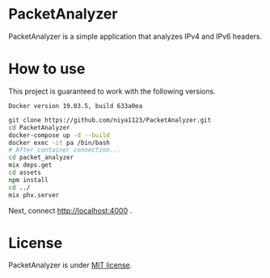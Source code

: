 # PacketAnalyzer

PacketAnalyzer is a simple application that analyzes IPv4 and IPv6 headers.

# How to use


This project is guaranteed to work with the following versions.

` Docker version 19.03.5, build 633a0ea `

```bash
git clone https://github.com/niya1123/PacketAnalyzer.git
cd PacketAnalyzer
docker-compose up -d --build
docker exec -it pa /bin/bash
# After container connection...
cd packet_analyzer
mix deps.get
cd assets
npm install
cd ../
mix phx.server
```
Next, connect [http://localhost:4000](http://localhost:4000) .

# License

PacketAnalyzer is under [MIT license](https://en.wikipedia.org/wiki/MIT_License).